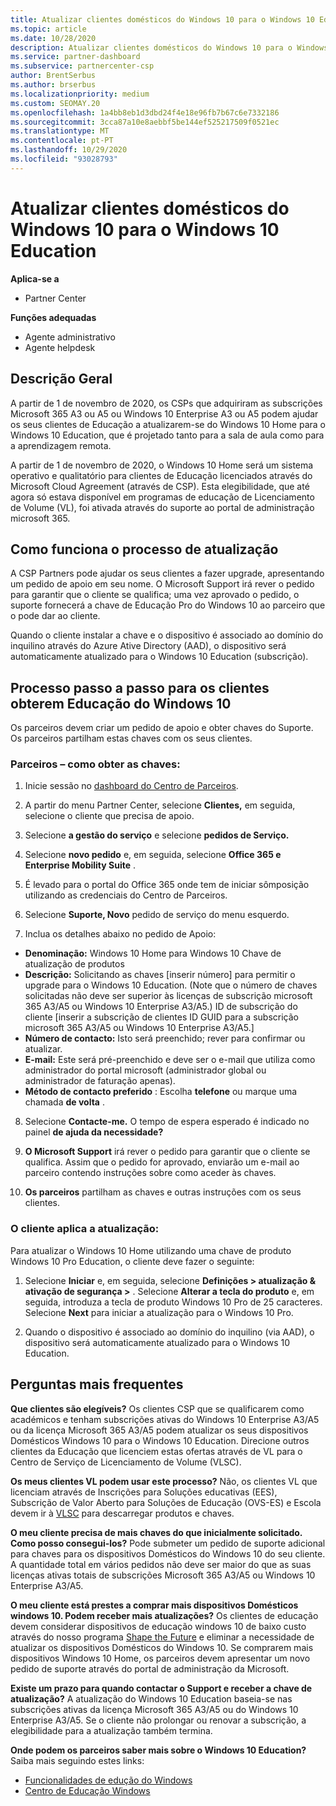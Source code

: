 ```yaml
---
title: Atualizar clientes domésticos do Windows 10 para o Windows 10 Education
ms.topic: article
ms.date: 10/28/2020
description: Atualizar clientes domésticos do Windows 10 para o Windows 10 Education
ms.service: partner-dashboard
ms.subservice: partnercenter-csp
author: BrentSerbus
ms.author: brserbus
ms.localizationpriority: medium
ms.custom: SEOMAY.20
ms.openlocfilehash: 1a4bb8eb1d3dbd24f4e18e96fb7b67c6e7332186
ms.sourcegitcommit: 3cca87a10e8aebbf5be144ef525217509f0521ec
ms.translationtype: MT
ms.contentlocale: pt-PT
ms.lasthandoff: 10/29/2020
ms.locfileid: "93028793"
---
```

# <a name="upgrade-windows-10-home-customers-to-windows-10-education"></a>Atualizar clientes domésticos do Windows 10 para o Windows 10 Education

**Aplica-se a**

- Partner Center

**Funções adequadas**

- Agente administrativo
- Agente helpdesk

## <a name="overview"></a>Descrição Geral

A partir de 1 de novembro de 2020, os CSPs que adquiriram as subscrições Microsoft 365 A3 ou A5 ou Windows 10 Enterprise A3 ou A5 podem ajudar os seus clientes de Educação a atualizarem-se do Windows 10 Home para o Windows 10 Education, que é projetado tanto para a sala de aula como para a aprendizagem remota.

A partir de 1 de novembro de 2020, o Windows 10 Home será um sistema operativo e qualitatório para clientes de Educação licenciados através do Microsoft Cloud Agreement (através de CSP). Esta elegibilidade, que até agora só estava disponível em programas de educação de Licenciamento de Volume (VL), foi ativada através do suporte ao portal de administração microsoft 365. 

## <a name="how-the-upgrade-process-works"></a>Como funciona o processo de atualização

A CSP Partners pode ajudar os seus clientes a fazer upgrade, apresentando um pedido de apoio em seu nome. O Microsoft Support irá rever o pedido para garantir que o cliente se qualifica; uma vez aprovado o pedido, o suporte fornecerá a chave de Educação Pro do Windows 10 ao parceiro que o pode dar ao cliente.

Quando o cliente instalar a chave e o dispositivo é associado ao domínio do inquilino através do Azure Ative Directory (AAD), o dispositivo será automaticamente atualizado para o Windows 10 Education (subscrição).   

## <a name="step-by-step-process-for-customers-to-get-windows-10-education"></a>Processo passo a passo para os clientes obterem Educação do Windows 10

Os parceiros devem criar um pedido de apoio e obter chaves do Suporte. Os parceiros partilham estas chaves com os seus clientes.

### <a name="partners--how-to-get-the-keys"></a>Parceiros – como obter as chaves:

1. Inicie sessão no [dashboard do Centro de Parceiros](https://partner.microsoft.com/dashboard).

2. A partir do menu Partner Center, selecione **Clientes,** em seguida, selecione o cliente que precisa de apoio.

3. Selecione **a gestão do serviço** e selecione **pedidos de Serviço.**

4. Selecione **novo pedido** e, em seguida, selecione **Office 365 e Enterprise Mobility Suite** .

5. É levado para o portal do Office 365 onde tem de iniciar sômposição utilizando as credenciais do Centro de Parceiros.

6. Selecione **Suporte, Novo** pedido de serviço do menu esquerdo.

7. Inclua os detalhes abaixo no pedido de Apoio:

- **Denominação:** Windows 10 Home para Windows 10 Chave de atualização de produtos
- **Descrição:** Solicitando as chaves [inserir número] para permitir o upgrade para o Windows 10 Education. (Note que o número de chaves solicitadas não deve ser superior às licenças de subscrição microsoft 365 A3/A5 ou Windows 10 Enterprise A3/A5.) ID de subscrição do cliente [inserir a subscrição de clientes ID GUID para a subscrição microsoft 365 A3/A5 ou Windows 10 Enterprise A3/A5.]
- **Número de contacto:** Isto será preenchido; rever para confirmar ou atualizar.
- **E-mail:** Este será pré-preenchido e deve ser o e-mail que utiliza como administrador do portal microsoft (administrador global ou administrador de faturação apenas).
- **Método de contacto preferido** : Escolha **telefone** ou marque uma chamada **de volta** .

8. Selecione **Contacte-me.** O tempo de espera esperado é indicado no painel **de ajuda da necessidade?**

9. **O Microsoft Support** irá rever o pedido para garantir que o cliente se qualifica. Assim que o pedido for aprovado, enviarão um e-mail ao parceiro contendo instruções sobre como aceder às chaves.

10. **Os parceiros** partilham as chaves e outras instruções com os seus clientes.

### <a name="customer-applies-the-upgrade"></a>O cliente aplica a atualização:

Para atualizar o Windows 10 Home utilizando uma chave de produto Windows 10 Pro Education, o cliente deve fazer o seguinte:  

1. Selecione **Iniciar** e, em seguida, selecione **Definições > atualização & ativação de segurança >** . Selecione **Alterar a tecla do produto** e, em seguida, introduza a tecla de produto Windows 10 Pro de 25 caracteres. Selecione **Next** para iniciar a atualização para o Windows 10 Pro.

2. Quando o dispositivo é associado ao domínio do inquilino (via AAD), o dispositivo será automaticamente atualizado para o Windows 10 Education.  

## <a name="frequently-asked-questions"></a>Perguntas mais frequentes

**Que clientes são elegíveis?**
Os clientes CSP que se qualificarem como académicos e tenham subscrições ativas do Windows 10 Enterprise A3/A5 ou da licença Microsoft 365 A3/A5 podem atualizar os seus dispositivos Domésticos Windows 10 para o Windows 10 Education. Direcione outros clientes da Educação que licenciem estas ofertas através de VL para o Centro de Serviço de Licenciamento de Volume (VLSC).

**Os meus clientes VL podem usar este processo?**
Não, os clientes VL que licenciam através de Inscrições para Soluções educativas (EES), Subscrição de Valor Aberto para Soluções de Educação (OVS-ES) e Escola devem ir à [VLSC](https://www.microsoft.com/Licensing/servicecenter/default.aspx) para descarregar produtos e chaves. 

**O meu cliente precisa de mais chaves do que inicialmente solicitado. Como posso consegui-los?**
Pode submeter um pedido de suporte adicional para chaves para os dispositivos Domésticos do Windows 10 do seu cliente. A quantidade total em vários pedidos não deve ser maior do que as suas licenças ativas totais de subscrições Microsoft 365 A3/A5 ou Windows 10 Enterprise A3/A5.

**O meu cliente está prestes a comprar mais dispositivos Domésticos windows 10. Podem receber mais atualizações?**
Os clientes de educação devem considerar dispositivos de educação windows 10 de baixo custo através do nosso programa [Shape the Future](https://www.microsoft.com/education/products/windows/shapethefuture.aspx) e eliminar a necessidade de atualizar os dispositivos Domésticos do Windows 10. Se comprarem mais dispositivos Windows 10 Home, os parceiros devem apresentar um novo pedido de suporte através do portal de administração da Microsoft.

**Existe um prazo para quando contactar o Support e receber a chave de atualização?**
A atualização do Windows 10 Education baseia-se nas subscrições ativas da licença Microsoft 365 A3/A5 ou do Windows 10 Enterprise A3/A5. Se o cliente não prolongar ou renovar a subscrição, a elegibilidade para a atualização também termina.

**Onde podem os parceiros saber mais sobre o Windows 10 Education?**
Saiba mais seguindo estes links:

- [Funcionalidades de edução do Windows](https://www.microsoft.com/education/products/windows/features)
- [Centro de Educação Windows](https://docs.microsoft.com/education/windows/)
